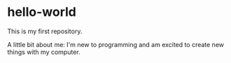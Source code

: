 # hello-world
This is my first repository.

A little bit about me: 
I'm new to programming and am excited to create new things with my computer.
